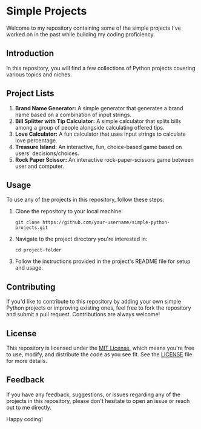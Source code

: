 # Simple Projects

Welcome to my repository containing some of the simple projects I've worked on in the past while building my coding proficiency.

## Introduction

In this repository, you will find a few collections of Python projects covering various topics and niches.


## Project Lists

1. **Brand Name Generator:** A simple generator that generates a brand name based on a combination of input strings.
2. **Bill Splitter with Tip Calculator:** A simple calculator that splits bills among a group of people alongside calculating offered tips.
3. **Love Calculator:** A fun calculator that uses input strings to calculate love percentage.
4. **Treasure Island:** An interactive, fun, choice-based game based on users' decisions/choices.
5. **Rock Paper Scissor:** An interactive rock-paper-scissors game between user and computer.


## Usage

To use any of the projects in this repository, follow these steps:

1. Clone the repository to your local machine:

    ```
    git clone https://github.com/your-username/simple-python-projects.git
    ```

2. Navigate to the project directory you're interested in:

    ```
    cd project-folder
    ```

3. Follow the instructions provided in the project's README file for setup and usage.

## Contributing

If you'd like to contribute to this repository by adding your own simple Python projects or improving existing ones, feel free to fork the repository and submit a pull request. Contributions are always welcome!

## License

This repository is licensed under the [MIT License](LICENSE), which means you're free to use, modify, and distribute the code as you see fit. See the [LICENSE](LICENSE) file for more details.

## Feedback

If you have any feedback, suggestions, or issues regarding any of the projects in this repository, please don't hesitate to open an issue or reach out to me directly.

Happy coding!

